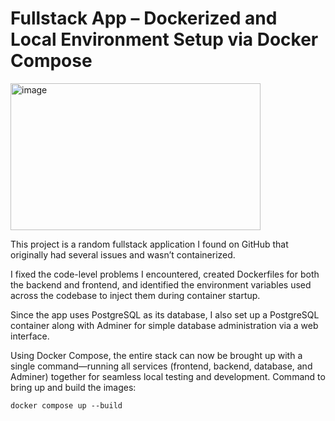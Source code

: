 # Fullstack App – Dockerized and Local Environment Setup via Docker Compose
<img width="400" height="235" alt="image" src="https://github.com/user-attachments/assets/576e0e15-5a21-4593-9e01-a8a4da851a38" />


This project is a random fullstack application I found on GitHub that originally had several issues and wasn’t containerized.

I fixed the code-level problems I encountered, created Dockerfiles for both the backend and frontend, and identified the environment variables used across the codebase to inject them during container startup.

Since the app uses PostgreSQL as its database, I also set up a PostgreSQL container along with Adminer for simple database administration via a web interface.

Using Docker Compose, the entire stack can now be brought up with a single command—running all services (frontend, backend, database, and Adminer) together for seamless local testing and development.
Command to bring up and build the images:
```
docker compose up --build
```
